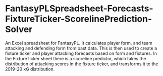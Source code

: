 # FantasyPLSpreadsheet-Forecasts-FixtureTicker-ScorelinePrediction-Solver
An Excel spreadsheet for FantasyPL. It calculates player form, and team attacking and defending form from past data. This is then used to create a fixture ticker and player attacking forecasts based on form and fixtures. In the FixtureTicker sheet there is a scoreline predictor, which takes the distribution of attacking scores in the fixture ticker, and transforms it to the 2019-20 xG distribution.
